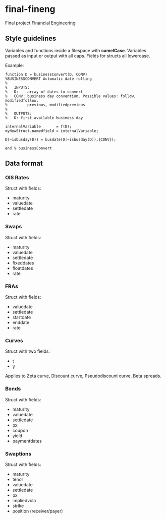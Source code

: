 # final-fineng
Final project Financial Engineering

## Style guidelines

Variables and functions inside a filespace with **camelCase**.
Variables passed as input or output with all caps.
Fields for structs all lowercase.

Example:

```
function D = businessConvert(D, CONV)
%BUSINESSCONVERT Automatic date rolling
%
%   INPUTS:
%   D:    array of dates to convert
%   CONV: business day convention. Possible values: follow, modifiedfollow,
%         previous, modifiedprevious
%
%   OUTPUTS:
%   D: first available business day

internalVariable       = f(D);
myNewStruct.namedfield = internalVariable;

D(~isbusday(D)) = busdate(D(~isbusday(D)),{CONV});

end % businessConvert
```

## Data format

### OIS Rates

Struct with fields:

* maturity
* valuedate
* settledate
* rate

### Swaps

Struct with fields:

* maturity
* valuedate
* settledate
* fixeddates
* floatdates
* rate

### FRAs

Struct with fields:

* valuedate
* settledate
* startdate
* enddate
* rate

### Curves

Struct with two fields:

* t
* y

Applies to Zeta curve, Discount curve, Pseudodiscount curve, Beta spreads.

### Bonds

Struct with fields:

* maturity
* valuedate
* settledate
* px
* coupon
* yield
* paymentdates

### Swaptions

Struct with fields:

* maturity
* tenor
* valuedate
* settledate
* px
* impliedvola
* strike
* position (receiver/payer)
